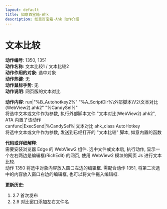 ```yaml
---
layout: default
title: 如意百宝箱-Ahk
description: 如意百宝箱-Ahk 动作介绍
---
```

<link rel="stylesheet" href="../actions/css/atom-one-light.min.css">
<script src="../actions/js/highlight.min.js"></script>
<script>hljs.highlightAll();</script>

# [](#header-2) 文本比较
**动作编号**: 1350, 1351  
**动作名称**: 文本比较1 / 文本比较2  
**动作作用的对象**: 选中对象  
**动作热键**: 无  
**动作鼠标手势**: 无  
**动作说明**: 网页版的文本对比  

**动作内容**: run|"%B_Autohotkey2%" "%A_ScriptDir%\外部脚本\V2\文本对比(WebView2).ahk2" "%CandySel%"  
将选中文本或文件作为参数, 执行外部脚本文件 "文本对比(WebView2).ahk2", ATA 内置了该动作  
canfunc|ExecSend|%CandySel%|文本对比 ahk_class AutoHotkey  
将选中文本或文件作为参数, 发送到已经打开的 "文本比较" 脚本, 如意内置的函数  

**代码或详细解释**:  
需要安装浏览器 Edge 的 WebView2 组件. 选中文件或文本后, 执行动作, 显示一个左右两边是编辑框(RichEdit) 的网页, 使用 WebView2 模块的网页 Js 进行文本比较.  
动作 1350 将选中对象内容放入窗口左边的编辑框. 需配合动作 1351, 将第二次选中的内容放入窗口右边的编辑框, 也可以将文件拖入编辑框.  

**更新历史**:  
1. 2.7 首次发布  
2. 2.9 对比窗口添加左右文件名  